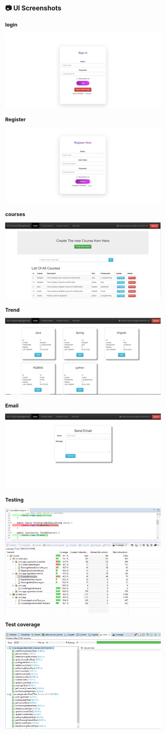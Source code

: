 ## :camera: UI Screenshots

### login
![](screenshots/login.png)

### Register
![](screenshots/register.png)

### courses
![](screenshots/listcourses.png)

### Trend
![](screenshots/trend.png)

### Email
![](screenshots/email.png)

### Testing
![](screenshots/testcoverage.png)

### Test coverage
![](screenshots/testing.png)
